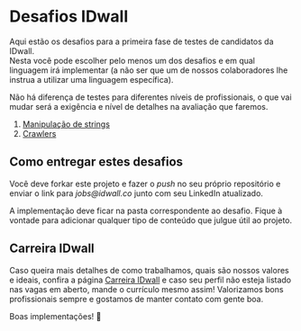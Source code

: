 # Desafios IDwall

Aqui estão os desafios para a primeira fase de testes de candidatos da IDwall.  
Nesta você pode escolher pelo menos um dos desafios e em qual linguagem irá implementar (a não ser que um de nossos colaboradores lhe instrua a utilizar uma linguagem específica).  

Não há diferença de testes para diferentes níveis de profissionais, o que vai mudar será a exigência e nível de detalhes na avaliação que faremos. 

1. [Manipulação de strings](https://github.com/idwall/desafios/tree/master/strings)
2. [Crawlers](https://github.com/idwall/desafios/tree/master/crawlers)

## Como entregar estes desafios
Você deve forkar este projeto e fazer o *push* no seu próprio repositório e enviar o link para _jobs@idwall.co_ junto com seu LinkedIn atualizado.  

A implementação deve ficar na pasta correspondente ao desafio. Fique à vontade para adicionar qualquer tipo de conteúdo que julgue útil ao projeto.

## Carreira IDwall

Caso queira mais detalhes de como trabalhamos, quais são nossos valores e ideais, confira a página [Carreira IDwall](https://idwall.co/carreira) e caso seu perfil não esteja listado nas vagas em aberto, mande o currículo mesmo assim! Valorizamos bons profissionais sempre e gostamos de manter contato com gente boa.

Boas implementações! 🎉

